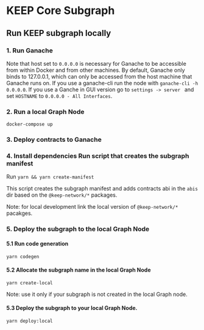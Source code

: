 # KEEP Core Subgraph

## Run KEEP subgraph locally
### 1. Run Ganache

Note that host set to `0.0.0.0` is necessary for Ganache to be accessible from within Docker and from other machines. By default, Ganache only binds to 127.0.0.1, which can only be accessed from the host machine that Ganache runs on. If you use a ganache-cli run the node with `ganache-cli -h 0.0.0.0`. If you use a Ganche in GUI version go to `settings -> server ` and set `HOSTNAME` to `0.0.0.0 - All Interfaces`.

### 2. Run a local Graph Node
`docker-compose up`

### 3. Deploy contracts to Ganache

### 4. Install dependencies Run script that creates the subgraph manifest
Run `yarn && yarn create-manifest`

This script creates the subgraph manifest and adds contracts abi in the `abis` dir based on the `@keep-network/*` packages.

Note: for local development link the local version of  `@keep-network/*` pacakges.

### 5. Deploy the subgraph to the local Graph Node

#### 5.1 Run code generation
`yarn codegen`

#### 5.2 Allocate the subgraph name in the local Graph Node
`yarn create-local`

Note: use it only if your subgraph is not created in the local Graph node.

#### 5.3 Deploy the subgraph to your local Graph Node.
`yarn deploy:local`